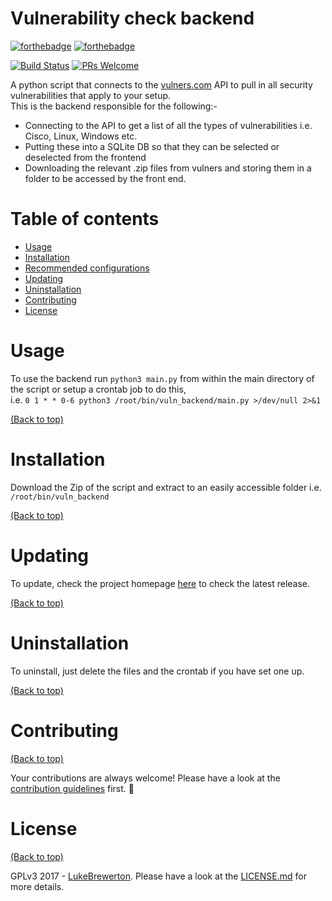 # Vulnerability check backend

[![forthebadge](http://forthebadge.com/images/badges/made-with-python.svg)](http://forthebadge.com)
[![forthebadge](http://forthebadge.com/images/badges/built-with-love.svg)](http://forthebadge.com)

[![Build Status](https://travis-ci.org/lukebrewerton/vuln_backend.svg?branch=master)](https://travis-ci.org/lukebrewerton/vuln_backend)
[![PRs Welcome](https://img.shields.io/badge/PRs-welcome-brightgreen.svg?style=shields)](http://makeapullrequest.com)

A python script that connects to the [vulners.com](https://gist.github.com/athityakumar/1bd5e9e24cd2a1891565573a893993eb) API to pull in all security vulnerabilities that apply to your setup.
\
This is the backend responsible for the following:-

- Connecting to the API to get a list of all the types of vulnerabilities i.e. Cisco, Linux, Windows etc.
- Putting these into a SQLite DB so that they can be selected or deselected from the frontend
- Downloading the relevant .zip files from vulners and storing them in a folder to be accessed by the front end.



# Table of contents

- [Usage](#usage)
- [Installation](#installation)
- [Recommended configurations](#recommended-configurations)
- [Updating](#updating)
- [Uninstallation](#uninstallation)
- [Contributing](#contributing)
- [License](#license)

# Usage
To use the backend run `python3 main.py` from within the main directory of the script or setup a crontab job to do this, \
i.e. `0 1 * * 0-6 python3 /root/bin/vuln_backend/main.py >/dev/null 2>&1` 

[(Back to top)](#table-of-contents)



# Installation

Download the Zip of the script and extract to an easily accessible folder i.e. `/root/bin/vuln_backend`

[(Back to top)](#table-of-contents)



# Updating

To update, check the project homepage [here](#) to check the latest release.

[(Back to top)](#table-of-contents)



# Uninstallation

To uninstall, just delete the files and the crontab if you have set one up.

[(Back to top)](#table-of-contents)



# Contributing

[(Back to top)](#table-of-contents)

Your contributions are always welcome! Please have a look at the [contribution guidelines](CONTRIBUTING.md) first. :tada:

# License

[(Back to top)](#table-of-contents)


GPLv3 2017 - [LukeBrewerton](https://github.com/lukebrewerton/). Please have a look at the [LICENSE.md](LICENSE.md) for more details.
